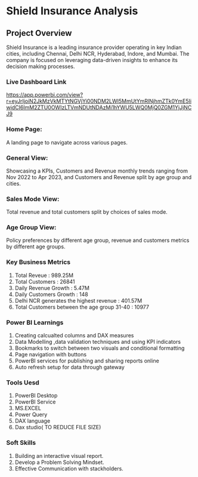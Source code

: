 # Shield Insurance Analysis

##  Project Overview
Shield Insurance is a leading insurance provider operating in key Indian cities, including Chennai, Delhi NCR, Hyderabad, Indore, and Mumbai. 
The company is focused on leveraging data-driven insights to enhance its decision making processes. 

### Live Dashboard Link 
https://app.powerbi.com/view?r=eyJrIjoiN2JkMzVkMTYtNGVjYi00NDM2LWI5MmUtYmRlNjhmZTk0YmE5IiwidCI6ImM2ZTU0OWIzLTVmNDUtNDAzMi1hYWU5LWQ0MjQ0ZGM1YjJjNCJ9

### Home Page:
A landing page to navigate across various pages.

### General View:
Showcasing a KPIs, Customers and Revenue monthly trends ranging from Nov 2022 to Apr 2023, and Customers and Revenue split by age group and cities. 
    
### Sales Mode View: 
Total revenue and total customers split by choices of sales mode.

### Age Group View: 
Policy preferences by different age group, revenue and customers metrics by different age groups.

 ### Key Business Metrics
 1. Total Reveue : 989.25M
 2. Total Customers : 26841
 3. Daily Revenue Growth : 5.47M
 4. Daily Customers Growth : 148
 5. Delhi NCR generates the highest revenue : 401.57M
 6. Total Customers between the age group 31-40 : 10977

 ### Power BI Learnings
  1. Creating calcualted columns and DAX measures
  2. Data Modelling ,data validation techniques and using KPI indicators
  3. Bookmarks to switch between two visuals and conditional formatting
  4. Page navigation with buttons
  5. PowerBI services for publishing and sharing reports online
  6. Auto refresh setup for data through gateway

  ### Tools Uesd
  1. PowerBI Desktop
  2. PowerBI Service
  3. MS.EXCEL 
  4. Power Query
  5. DAX language
  6. Dax studio( TO REDUCE FILE SIZE)

  ### Soft Skills
 1. Building an interactive visual report.
 2. Develop a Problem Solving Mindset.
 3. Effective Communication with stackholders.
